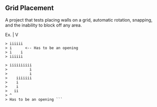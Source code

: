 Grid Placement
-------------------
A project that tests placing walls on a grid, automatic rotation, snapping, and the inability to block off any area.

Ex.
|
V

``` 
> iiiiii
> i      <-- Has to be an opening
> i    i
> iiiiii

> iiiiiiiiii
>          i
>          i
>    iiiiiii
>    i
>    i
>   ii
> ^
> Has to be an opening ```
